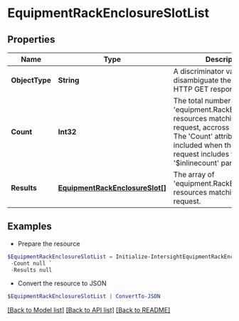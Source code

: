 # EquipmentRackEnclosureSlotList
## Properties

Name | Type | Description | Notes
------------ | ------------- | ------------- | -------------
**ObjectType** | **String** | A discriminator value to disambiguate the schema of a HTTP GET response body. | 
**Count** | **Int32** | The total number of &#39;equipment.RackEnclosureSlot&#39; resources matching the request, accross all pages. The &#39;Count&#39; attribute is included when the HTTP GET request includes the &#39;$inlinecount&#39; parameter. | [optional] 
**Results** | [**EquipmentRackEnclosureSlot[]**](EquipmentRackEnclosureSlot.md) | The array of &#39;equipment.RackEnclosureSlot&#39; resources matching the request. | [optional] 

## Examples

- Prepare the resource
```powershell
$EquipmentRackEnclosureSlotList = Initialize-IntersightEquipmentRackEnclosureSlotList  -ObjectType null `
 -Count null `
 -Results null
```

- Convert the resource to JSON
```powershell
$EquipmentRackEnclosureSlotList | ConvertTo-JSON
```

[[Back to Model list]](../README.md#documentation-for-models) [[Back to API list]](../README.md#documentation-for-api-endpoints) [[Back to README]](../README.md)

